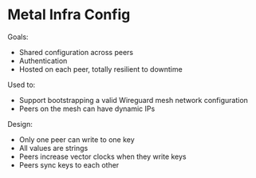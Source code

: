 # Metal Infra Config

Goals:
- Shared configuration across peers
- Authentication
- Hosted on each peer, totally resilient to downtime

Used to:
- Support bootstrapping a valid Wireguard mesh network configuration
- Peers on the mesh can have dynamic IPs

Design:
- Only one peer can write to one key
- All values are strings
- Peers increase vector clocks when they write keys
- Peers sync keys to each other
